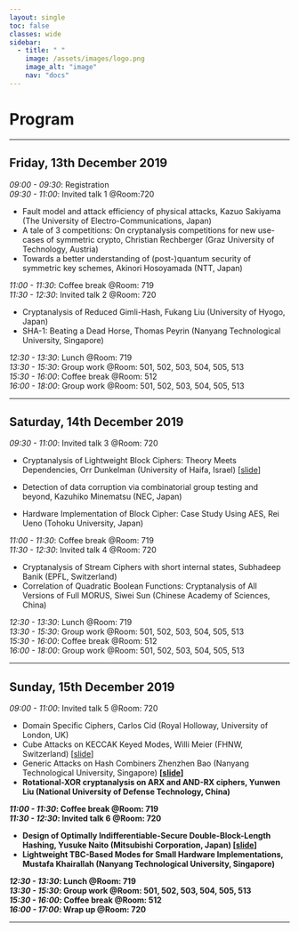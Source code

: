 ```yaml
---
layout: single
toc: false
classes: wide
sidebar:  
  - title: " "   
    image: /assets/images/logo.png
    image_alt: "image"
    nav: "docs"
---
```



# Program 

<!--You can find [here](https://www.google.com) a pdf version of the program.-->

---
## Friday, 13th December 2019

*09:00 - 09:30*: Registration  
*09:30 - 11:00*: Invited talk 1 @Room:720  

 - Fault model and attack efficiency of physical attacks,
  Kazuo Sakiyama (The University of Electro-Communications, Japan)
 - A tale of 3 competitions: On cryptanalysis competitions for new use-cases of symmetric crypto,
  Christian Rechberger (Graz University of Technology, Austria)
 - Towards a better understanding of (post-)quantum security of symmetric key schemes,
  Akinori Hosoyamada (NTT, Japan)
 
*11:00 - 11:30*: Coffee break @Room: 719  
*11:30 - 12:30*: Invited talk 2 @Room: 720  

 - Cryptanalysis of Reduced Gimli-Hash,
  Fukang Liu (University of Hyogo, Japan)
 - SHA-1: Beating a Dead Horse,
  Thomas Peyrin (Nanyang Technological University, Singapore)
 
*12:30 - 13:30*: Lunch @Room: 719  
*13:30 - 15:30*: Group work   @Room: 501, 502, 503, 504, 505, 513  
*15:30 - 16:00*: Coffee break   @Room: 512  
*16:00 - 18:00*: Group work   @Room: 501, 502, 503, 504, 505, 513  

---
## Saturday, 14th December 2019   

*09:30 - 11:00*: Invited talk 3 @Room: 720  

 - Cryptanalysis of Lightweight Block Ciphers: Theory Meets Dependencies,
  Orr Dunkelman (University of Haifa, Israel)
  [<a href="../assets/slides/Independence.pdf" target="_blank">slide</a>]

 - Detection of data corruption via combinatorial group testing and beyond,
  Kazuhiko Minematsu (NEC, Japan)
 - Hardware Implementation of Block Cipher: Case Study Using AES,
  Rei Ueno (Tohoku University, Japan)
  
*11:00 - 11:30*: Coffee break  @Room: 719  
*11:30 - 12:30*: Invited talk 4  @Room: 720  

 - Cryptanalysis of Stream Ciphers with short internal states,
  Subhadeep Banik (EPFL, Switzerland)
 - Correlation of Quadratic Boolean Functions: Cryptanalysis of All Versions of Full MORUS,
  Siwei Sun (Chinese Academy of Sciences, China)
  
*12:30 - 13:30*: Lunch  @Room: 719  
*13:30 - 15:30*: Group work  @Room: 501, 502, 503, 504, 505, 513  
*15:30 - 16:00*: Coffee break  @Room: 512  
*16:00 - 18:00*: Group work  @Room: 501, 502, 503, 504, 505, 513  

---
## Sunday, 15th December 2019

*09:00 - 11:00*: Invited talk 5  @Room: 720  

 - Domain Specific Ciphers,
  Carlos Cid (Royal Holloway, University of London, UK)
 - Cube Attacks on KECCAK Keyed Modes,
  Willi Meier (FHNW, Switzerland)
  [<a href="../assets/slides/ASK2019.pdf" target="_blank">slide</a>]
 - Generic Attacks on Hash Combiners
  Zhenzhen Bao (Nanyang Technological University, Singapore)
  <b>[<a href="../assets/slides/Generic_Attacks_on_Hash_Combiners_Slides.pdf" target="_blank">slide</a>]
 - Rotational-XOR cryptanalysis on ARX and AND-RX ciphers,
  Yunwen Liu (National University of Defense Technology, China)
  
*11:00 - 11:30*: Coffee break  @Room: 719   
*11:30 - 12:30*: Invited talk 6  @Room: 720   

 - Design of Optimally Indifferentiable-Secure Double-Block-Length Hashing,
  Yusuke Naito (Mitsubishi Corporation, Japan)
  [<a href="../assets/slides/Naito_ASK2019.pdf" target="_blank">slide</a>]
 - Lightweight TBC-Based Modes for Small Hardware Implementations,
  Mustafa Khairallah (Nanyang Technological University, Singapore)
  
*12:30 - 13:30*: Lunch  @Room: 719   
*13:30 - 15:30*: Group work  @Room: 501, 502, 503, 504, 505, 513   
*15:30 - 16:00*: Coffee break  @Room: 512   
*16:00 - 17:00*: Wrap up   @Room: 720   

---